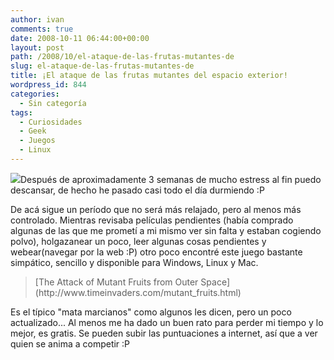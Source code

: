 ```yaml
---
author: ivan
comments: true
date: 2008-10-11 06:44:00+00:00
layout: post
path: /2008/10/el-ataque-de-las-frutas-mutantes-de
slug: el-ataque-de-las-frutas-mutantes-de
title: ¡El ataque de las frutas mutantes del espacio exterior!
wordpress_id: 844
categories:
  - Sin categoría
tags:
  - Curiosidades
  - Geek
  - Juegos
  - Linux
---
```


[![](http://ivan.campananaranjo.com/wp-content/uploads/2008/10/fruitpromo.jpg)](http://4.bp.blogspot.com/_T2UWuNJg3dQ/SPAGjtRD9XI/AAAAAAAAA_A/mGP3hCFRDX8/s1600-h/fruitpromo.jpg)Después de aproximadamente 3 semanas de mucho estress al fin puedo descansar, de hecho he pasado casi todo el día durmiendo :P

De acá sigue un período que no será más relajado, pero al menos más controlado. Mientras revisaba películas pendientes (había comprado algunas de las que me prometí a mi mismo ver sin falta y estaban cogiendo polvo), holgazanear un poco, leer algunas cosas pendientes y webear(navegar por la web :P) otro poco encontré este juego bastante simpático, sencillo y disponible para Windows, Linux y Mac.

<blockquote>
[The Attack of Mutant Fruits from Outer Space](http://www.timeinvaders.com/mutant_fruits.html)</blockquote>

Es el típico "mata marcianos" como algunos les dicen, pero un poco actualizado... Al menos me ha dado un buen rato para perder mi tiempo y lo mejor, es gratis. Se pueden subir las puntuaciones a internet, así que a ver quien se anima a competir :P
